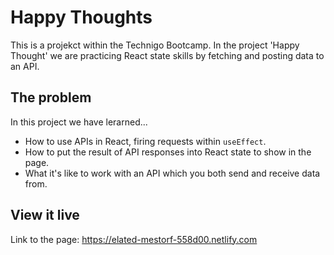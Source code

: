 # Happy Thoughts
This is a projekct within the Technigo Bootcamp. In the project 'Happy Thought' we are practicing React state skills by fetching and posting data to an API. 

## The problem
In this project we have lerarned...
- How to use APIs in React, firing requests within `useEffect`.
- How to put the result of API responses into React state to show in the page.
- What it's like to work with an API which you both send and receive data from.

## View it live

Link to the page: https://elated-mestorf-558d00.netlify.com
